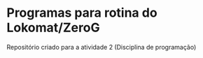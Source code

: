 # Programas para rotina do Lokomat/ZeroG
Repositório criado para a atividade 2 (Disciplina de programação)
